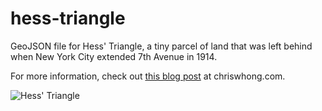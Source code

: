 hess-triangle
=============

GeoJSON file for Hess' Triangle, a tiny parcel of land that was left behind when New York City extended 7th Avenue in 1914.

For more information, check out [this blog post](http://chriswhong.com/open-data/in-search-of-hess-triangle-part-1/) at chriswhong.com.

![Hess' Triangle](http://chriswhong.com/wp-content/uploads/2014/09/5951834527_0fea53643c_b.jpg)
